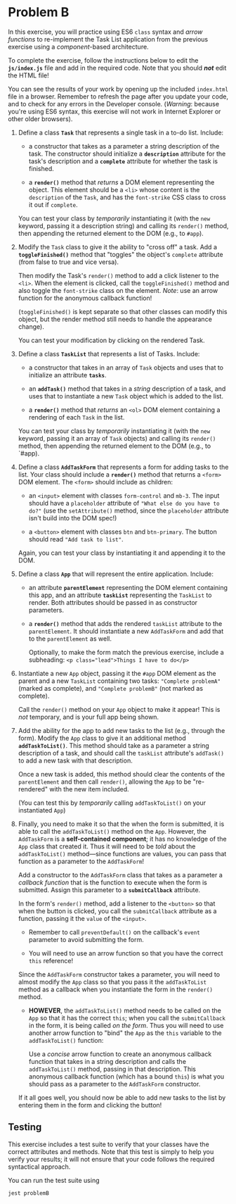 # Problem B

In this exercise, you will practice using ES6 `class` syntax and _arrow functions_ to re-implement the Task List application from the previous exercise using a _component_-based architecture.

To complete the exercise, follow the instructions below to edit the **`js/index.js`** file and add in the required code. Note that you should ___not___ edit the HTML file!

You can see the results of your work by opening up the included `index.html` file in a browser. Remember to refresh the page after you update your code, and to check for any errors in the Developer console. (_Warning_: because you're using ES6 syntax, this exercise will not work in Internet Explorer or other older browsers).

1. Define a class **`Task`** that represents a single task in a to-do list. Include:

    - a constructor that takes as a parameter a string description of the task. The constructor should initialize a **`description`** attribute for the task's description and a **`complete`** attribute for whether the task is finished.
  
    - a **`render()`** method that _returns_ a DOM element representing the object. This element should be a `<li>` whose content is the `description` of the `Task`, and has the `font-strike` CSS class to cross it out if `complete`.

    You can test your class by _temporarily_ instantiating it (with the `new` keyword, passing it a description string) and calling its `render()` method, then appending the returned element to the DOM (e.g., to `#app`).

2. Modify the `Task` class to give it the ability to "cross off" a task. Add a **`toggleFinished()`** method that "toggles" the object's `complete` attribute  (from false to true and vice versa).

    Then modify the Task's `render()` method to add a click listener to the `<li>`. When the element is clicked, call the `toggleFinished()` method and also toggle the `font-strike` class on the element. _Note_: use an arrow function for the anonymous callback function!

    (`toggleFinished()` is kept separate so that other classes can modify this object, but the render method still needs to handle the appearance change).

    You can test your modification by clicking on the rendered Task.

3. Define a class **`TaskList`** that represents a list of Tasks. Include:

    - a constructor that takes in an array of `Task` objects and uses that to initialize an attribute **`tasks`**.
    
    - an **`addTask()`** method that takes in a _string_ description of a task, and uses that to instantiate a new `Task` object which is added to the list. 

    - a **`render()`** method that _returns_ an `<ol>` DOM element containing a rendering of each `Task` in the list.

    You can test your class by _temporarily_ instantiating it (with the `new` keyword, passing it an array of `Task` objects) and calling its `render()` method, then appending the returned element to the DOM (e.g., to `#app).

4. Define a class **`AddTaskForm`** that represents a form for adding tasks to the list. Your class should include a **`render()`** method that returns a `<form>` DOM element. The `<form>` should include as children:

    - an `<input>` element with classes `form-control` and `mb-3`. The input should have a `placeholder` attribute of `"What else do you have to do?"` (use the `setAttribute()` method, since the `placeholder` attribute isn't build into the DOM spec!)

    - a `<button>` element with classes `btn` and `btn-primary`. The button should read `"Add task to list"`.

    Again, you can test your class by instantiating it and appending it to the DOM.

5. Define a class **`App`** that will represent the entire application. Include:

    - an attribute **`parentElement`** representing the DOM element containing this app, and an attribute **`taskList`** representing the `TaskList` to render. Both attributes should be passed in as constructor parameters.

    - a **`render()`** method that adds the rendered `taskList` attribute to the `parentElement`. It should instantiate a new `AddTaskForm` and add that to the `parentElement` as well.

        Optionally, to make the form match the previous exercise, include a subheading:
        `<p class="lead">Things I have to do</p>`

6. Instantiate a new `App` object, passing it the `#app` DOM element as the parent and a new `TaskList` containing two tasks: `"Complete problemA"` (marked as complete), and `"Complete problemB"` (not marked as complete).

    Call the `render()` method on your `App` object to make it appear! This is _not_ temporary, and is your full app being shown.

7. Add the ability for the app to add new tasks to the list (e.g., through the form). Modify the `App` class to give it an additional method **`addTaskToList()`**. This method should take as a parameter a string description of a task, and should call the `taskList` attribute's `addTask()` to add a new task with that description.

    Once a new task is added, this method should clear the contents of the `parentElement` and then call `render()`, allowing the `App` to be "re-rendered" with the new item included.

    (You can test this by _temporarily_ calling `addTaskToList()` on your instantiated `App`)

8. Finally, you need to make it so that the when the form is submitted, it is able to call the `addTaskToList()` method on the `App`. However, the `AddTaskForm` is a **self-contained component**; it has no knowledge of the `App` class that created it. Thus it will need to be _told_ about the `addTaskToList()` method&mdash;since functions are values, you can pass that function as a parameter to the `AddTaskForm`!

    Add a constructor to the `AddTaskForm` class that takes as a parameter a _callback function_ that is the function to execute when the form is submitted. Assign this parameter to a **`submitCallback`** attribute.

    In the form's `render()` method, add a listener to the `<button>` so that when the button is clicked, you call the `submitCallback` attribute as a function, passing it the `value` of the `<input>`.

    - Remember to call `preventDefault()` on the callback's `event` parameter to avoid submitting the form.

    - You will need to use an arrow function so that you have the correct `this` reference!
    
    Since the `AddTaskForm` constructor takes a parameter, you will need to almost modify the `App` class so that you pass it the `addTaskToList` method as a callback when you instantiate the form in the `render()` method. 
    
    - **HOWEVER**, the `addTaskToList()` method needs to be called on the `App` so that it has the correct `this`; when you call the `submitCallback` in the form, it is being called _on the form_. Thus you will need to use another arrow function to "bind" the `App` as the `this` variable to the `addTaskToList()` function: 
    
        Use a _concise_ arrow function to create an anonymous callback function that takes in a string description and calls the `addTaskToList()` method, passing in that description. This anonymous callback function (which has a bound `this`) is what you should pass as a parameter to the `AddTaskForm` constructor.

    If it all goes well, you should now be able to add new tasks to the list by entering them in the form and clicking the button! 


## Testing
This exercise includes a test suite to verify that your classes have the correct attributes and methods. Note that this test is simply to help you verify your results; it will not ensure that your code follows the required syntactical approach.

You can run the test suite using

```bash
jest problemB
```
